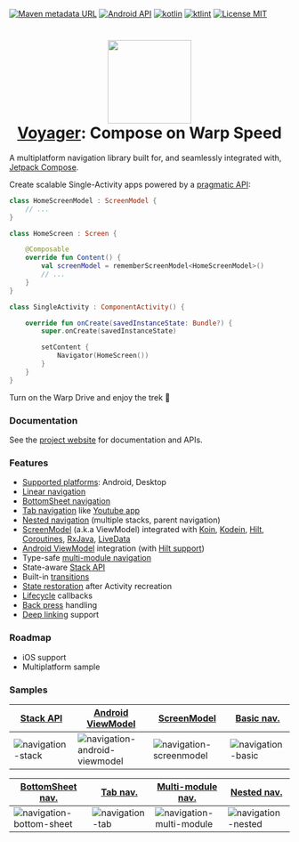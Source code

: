 [![Maven metadata URL](https://img.shields.io/maven-metadata/v?color=blue&metadataUrl=https://s01.oss.sonatype.org/service/local/repo_groups/public/content/cafe/adriel/voyager/voyager-core/maven-metadata.xml&style=for-the-badge)](https://repo.maven.apache.org/maven2/cafe/adriel/voyager/)
[![Android API](https://img.shields.io/badge/api-21%2B-brightgreen.svg?style=for-the-badge)](https://android-arsenal.com/api?level=21)
[![kotlin](https://img.shields.io/github/languages/top/adrielcafe/voyager.svg?style=for-the-badge&color=blueviolet)](https://kotlinlang.org/)
[![ktlint](https://img.shields.io/badge/code%20style-%E2%9D%A4-FF4081.svg?style=for-the-badge)](https://ktlint.github.io/)
[![License MIT](https://img.shields.io/github/license/adrielcafe/voyager.svg?style=for-the-badge&color=orange)](https://opensource.org/licenses/MIT)

<h1 align="center">
    <img height="150" src="https://user-images.githubusercontent.com/2512298/127723355-f56b3040-47cb-44fd-8504-a1868721c1a3.png"/>
    <br>
    <a href="https://voyager.adriel.cafe">Voyager</a>: Compose on Warp Speed
</h1>

A multiplatform navigation library built for, and seamlessly integrated with, [Jetpack Compose](https://developer.android.com/jetpack/compose).

Create scalable Single-Activity apps powered by a [pragmatic API](https://voyager.adriel.cafe/navigation):

```kotlin
class HomeScreenModel : ScreenModel {
    // ...
}

class HomeScreen : Screen {

    @Composable
    override fun Content() {
        val screenModel = rememberScreenModel<HomeScreenModel>()
        // ...
    }
}

class SingleActivity : ComponentActivity() {

    override fun onCreate(savedInstanceState: Bundle?) {
        super.onCreate(savedInstanceState)

        setContent {
            Navigator(HomeScreen())
        }
    }
}
```

Turn on the Warp Drive and enjoy the trek 🖖

### Documentation
See the [project website](https://voyager.adriel.cafe) for documentation and APIs.

### Features
- [Supported platforms](https://voyager.adriel.cafe/setup#platform-compatibility): Android, Desktop
- [Linear navigation](https://voyager.adriel.cafe/navigation)
- [BottomSheet navigation](https://voyager.adriel.cafe/navigation/bottomsheet-navigation)
- [Tab navigation](https://voyager.adriel.cafe/navigation/tab-navigation) like [Youtube app](https://play.google.com/store/apps/details?id=com.google.android.youtube)
- [Nested navigation](https://voyager.adriel.cafe/navigation/nested-navigation) (multiple stacks, parent navigation)
- [ScreenModel](https://voyager.adriel.cafe/screenmodel/fundamentals) (a.k.a ViewModel) integrated with [Koin](https://voyager.adriel.cafe/screenmodel/koin-integration), [Kodein](https://voyager.adriel.cafe/screenmodel/kodein-integration), [Hilt](https://voyager.adriel.cafe/screenmodel/hilt-integration), [Coroutines](https://voyager.adriel.cafe/screenmodel/coroutines-integration), [RxJava](https://voyager.adriel.cafe/screenmodel/rxjava-integration), [LiveData](https://voyager.adriel.cafe/screenmodel/livedata-integration)
- [Android ViewModel](https://voyager.adriel.cafe/android-viewmodel) integration (with [Hilt support](https://voyager.adriel.cafe/android-viewmodel/hilt-integration))
- Type-safe [multi-module navigation](https://voyager.adriel.cafe/navigation/multi-module-navigation)
- State-aware [Stack API](https://voyager.adriel.cafe/stack-api)
- Built-in [transitions](https://voyager.adriel.cafe/transitions)
- [State restoration](https://voyager.adriel.cafe/state-restoration) after Activity recreation
- [Lifecycle](https://voyager.adriel.cafe/lifecycle) callbacks
- [Back press](https://voyager.adriel.cafe/back-press) handling
- [Deep linking](https://voyager.adriel.cafe/deep-links) support

### Roadmap
- iOS support
- Multiplatform sample

### Samples
| [Stack API](https://github.com/adrielcafe/voyager/tree/main/sample/src/main/java/cafe/adriel/voyager/sample/stateStack) | [Android ViewModel](https://github.com/adrielcafe/voyager/tree/main/sample/src/main/java/cafe/adriel/voyager/sample/androidViewModel) | [ScreenModel](https://github.com/adrielcafe/voyager/tree/main/sample/src/main/java/cafe/adriel/voyager/sample/screenModel) | [Basic nav.](https://github.com/adrielcafe/voyager/tree/main/sample/src/main/java/cafe/adriel/voyager/sample/basicNavigation) |
|----------|----------|----------|----------|
| ![navigation-stack](https://user-images.githubusercontent.com/2512298/126323192-9b6349fe-7b96-4acf-b62e-c75165d909e1.gif) | ![navigation-android-viewmodel](https://user-images.githubusercontent.com/2512298/130377801-c350b4f5-bcca-4d28-9403-0d9d4c1e99f7.gif) | ![navigation-screenmodel](https://user-images.githubusercontent.com/2512298/131770829-fa85cb19-cc76-4fbf-9bdc-165997d5349d.gif) | ![navigation-basic](https://user-images.githubusercontent.com/2512298/126323165-47760eec-2ba2-48ee-8e3a-841d50098d33.gif) |

| [BottomSheet nav.](https://github.com/adrielcafe/voyager/tree/main/sample/src/main/java/cafe/adriel/voyager/sample/bottomSheetNavigation) | [Tab nav.](https://github.com/adrielcafe/voyager/tree/main/sample/src/main/java/cafe/adriel/voyager/sample/tabNavigation) | [Multi-module nav.](https://github.com/adrielcafe/voyager/tree/main/sample-multi-module) | [Nested nav.](https://github.com/adrielcafe/voyager/tree/main/sample/src/main/java/cafe/adriel/voyager/sample/nestedNavigation) |
|----------|----------|----------|----------|
| ![navigation-bottom-sheet](https://user-images.githubusercontent.com/2512298/131191122-18025192-ce4d-4659-9afa-aacfdb488796.gif) | ![navigation-tab](https://user-images.githubusercontent.com/2512298/126323588-2f970953-0adb-47f8-b2fb-91c5854656bd.gif) | ![navigation-multi-module](https://user-images.githubusercontent.com/2512298/130662717-c15caf88-350e-42a0-837c-3453805b68f2.gif) | ![navigation-nested](https://user-images.githubusercontent.com/2512298/126323027-a2633aef-9402-4df8-9384-45935d7986cf.gif) |
